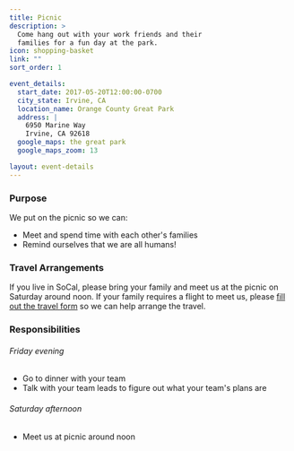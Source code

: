 ```yaml
---
title: Picnic
description: >
  Come hang out with your work friends and their
  families for a fun day at the park.
icon: shopping-basket
link: ""
sort_order: 1

event_details:
  start_date: 2017-05-20T12:00:00-0700
  city_state: Irvine, CA
  location_name: Orange County Great Park
  address: |
    6950 Marine Way
    Irvine, CA 92618
  google_maps: the great park
  google_maps_zoom: 13

layout: event-details
---
```


### Purpose

We put on the picnic so we can:
- Meet and spend time with each other's families
- Remind ourselves that we are all humans!

### Travel Arrangements

If you live in SoCal, please bring your family and meet us at the picnic on Saturday around noon.  If your family requires a flight to meet us, please [fill out the travel form](#) so we can help arrange the travel.

### Responsibilities

###### Friday evening
- Go to dinner with your team
- Talk with your team leads to figure out what your team's plans are

###### Saturday afternoon
- Meet us at picnic around noon
